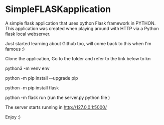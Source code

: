 # SimpleFLASKapplication

A simple flask application that uses python Flask framework in PYTHON. 
This application was created when playing around with HTTP via a Python flask local webserver.


Just started learning about Github too, will come back to this when I'm famous :)


Clone the application,
Go to the folder and refer to the link below to kn

python3 -m venv env

python -m pip install --upgrade pip

python -m pip install flask

python -m flask run (run the server.py python file )


The server starts running in http://127.0.0.1:5000/

Enjoy :)


